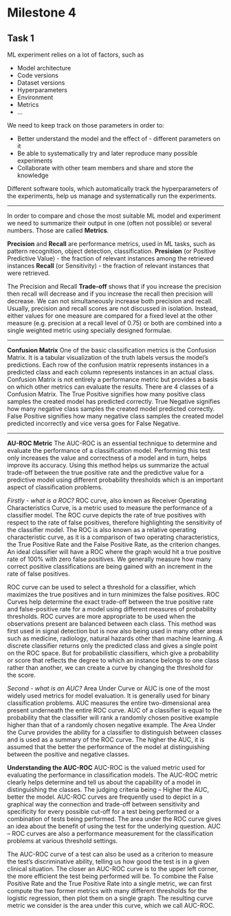 # Milestone 4
## Task 1
ML experiment relies on a lot of factors, such as 

- Model architecture
- Code versions
- Dataset versions
- Hyperparameters
- Environment
- Metrics
- ...

We need to keep track on those parameters in order to:
- Better understand the model and the effect of - different parameters on it
- Be able to systematically try and later reproduce many possible experiments
- Collaborate with other team members and share and store the knowledge

Different software tools, which automatically track the hyperparameters of the experiments, help us manage and systematically run the experiments.

---

In order to compare and chose the most suitable ML model and experiment we need to summarize their output in one (often not possible) or several numbers. Those are called **Metrics**. 

**Precision** and **Recall** are performance metrics, used in ML tasks, such as pattern recognition, object detection, classification.
**Presision** (or Positive Predictive Value) - the fraction of relevant instances among the retrieved instances
**Recall** (or Sensitivity) - the fraction of relevant instances that were retrieved.


The Precision and Recall **Trade-off** shows that if you increase the precision then recall will decrease and if you increase the recall then precision will decrease. We can not simultaneously increase both precision and recall.
Usually, precision and recall scores are not discussed in isolation. Instead, either values for one measure are compared for a fixed level at the other measure (e.g. precision at a recall level of 0.75) or both are combined into a single weighted metric using specially designed formulae.

---

**Confusion Matrix** 
One of the basic classification metrics is the Confusion Matrix. It is a tabular visualization of the truth labels versus the model’s predictions. Each row of the confusion matrix represents instances in a predicted class and each column represents instances in an actual class. Confusion Matrix is not entirely a performance metric but provides a basis on which other metrics can evaluate the results. There are 4 classes of a Confusion Matrix. The True Positive signifies how many positive class samples the created model has predicted correctly. True Negative signifies how many negative class samples the created model predicted correctly. False Positive signifies how many negative class samples the created model predicted incorrectly and vice versa goes for False Negative. 

---

**AU-ROC Metric** 
The AUC-ROC is an essential technique to determine and evaluate the performance of a  classification model. Performing this test only increases the value and correctness of a model and in turn, helps improve its accuracy.  Using this method helps us summarize the actual trade-off between the true positive rate and the predictive value for a predictive model using different probability thresholds which is an important aspect of classification problems.

*Firstly - what is a ROC?*
ROC curve, also known as Receiver Operating Characteristics Curve, is a metric used to measure the performance of a classifier model. The ROC curve depicts the rate of true positives with respect to the rate of false positives, therefore highlighting the sensitivity of the classifier model. The ROC is also known as a relative operating characteristic curve, as it is a comparison of two operating characteristics, the True Positive Rate and the False Positive Rate, as the criterion changes. An ideal classifier will have a ROC where the graph would hit a true positive rate of 100% with zero false positives. We generally measure how many correct positive classifications are being gained with an increment in the rate of false positives.  

ROC curve can be used to select a threshold for a classifier, which maximizes the true positives and in turn minimizes the false positives. ROC Curves help determine the exact trade-off between the true positive rate and false-positive rate for a model using different measures of probability thresholds. ROC curves are more appropriate to be used when the observations present are balanced between each class. This method was first used in signal detection but is now also being used in many other areas such as medicine, radiology, natural hazards other than machine learning. A discrete classifier returns only the predicted class and gives a single point on the ROC space. But for probabilistic classifiers, which give a probability or score that reflects the degree to which an instance belongs to one class rather than another, we can create a curve by changing the threshold for the score.

*Second - what is an AUC?*
Area Under Curve or AUC is one of the most widely used metrics for model evaluation. It is generally used for binary classification problems. AUC measures the entire two-dimensional area present underneath the entire ROC curve. AUC of a classifier is equal to the probability that the classifier will rank a randomly chosen positive example higher than that of a randomly chosen negative example. The Area Under the Curve provides the ability for a classifier to distinguish between classes and is used as a summary of the ROC curve. The higher the AUC, it is assumed that the better the performance of the model at distinguishing between the positive and negative classes. 

**Understanding the AUC-ROC**
AUC-ROC is the valued metric used for evaluating the performance in classification models. The AUC-ROC metric clearly helps determine and tell us about the capability of a model in distinguishing the classes. The judging criteria being – Higher the AUC, better the model. AUC-ROC curves are frequently used to depict in a graphical way the connection and trade-off between sensitivity and specificity for every possible cut-off for a test being performed or a combination of tests being performed. The area under the ROC curve gives an idea about the benefit of using the test for the underlying question. AUC – ROC curves are also a performance measurement for the classification problems at various threshold settings. 

The AUC-ROC curve of a test can also be used as a criterion to measure the test’s discriminative ability, telling us how good the test is in a given clinical situation. The closer an AUC-ROC curve is to the upper left corner, the more efficient the test being performed will be. To combine the False Positive Rate and the True Positive Rate into a single metric, we can first compute the two former metrics with many different thresholds for the logistic regression, then plot them on a single graph. The resulting curve metric we consider is the area under this curve, which we call AUC-ROC.






